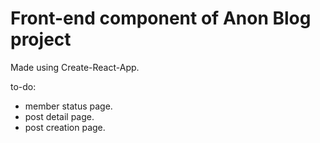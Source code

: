 # Front-end component of Anon Blog project

Made using Create-React-App.

to-do:

- member status page.
- post detail page.
- post creation page.
